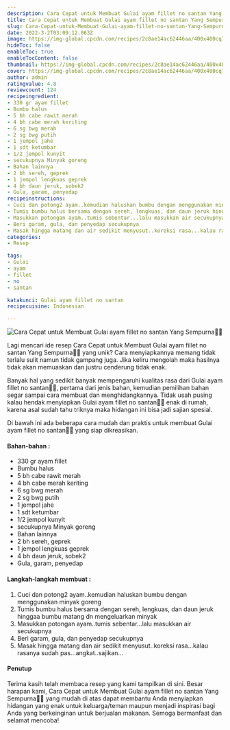 ```yaml
---
description: Cara Cepat untuk Membuat Gulai ayam fillet no santan Yang Sempurna"
title: Cara Cepat untuk Membuat Gulai ayam fillet no santan Yang Sempurna
slug: Cara-Cepat-untuk-Membuat-Gulai-ayam-fillet-no-santan-Yang-Sempurna
date: 2022-3-2T03:09:12.063Z
image: https://img-global.cpcdn.com/recipes/2c8ae14ac62446aa/400x400cq70/photo.jpg
hideToc: false
enableToc: true
enableTocContent: false
thumbnail: https://img-global.cpcdn.com/recipes/2c8ae14ac62446aa/400x400cq70/photo.jpg
cover: https://img-global.cpcdn.com/recipes/2c8ae14ac62446aa/400x400cq70/photo.jpg
author: admin
ratingvalue: 4.8
reviewcount: 124
recipeingredient:
- 330 gr ayam fillet
- Bumbu halus
- 5 bh cabe rawit merah
- 4 bh cabe merah keriting
- 6 sg bwg merah
- 2 sg bwg putih
- 1 jempol jahe
- 1 sdt ketumbar
- 1/2 jempol kunyit
- secukupnya Minyak goreng
- Bahan lainnya
- 2 bh sereh, geprek
- 1 jempol lengkuas geprek
- 4 bh daun jeruk, sobek2
- Gula, garam, penyedap
recipeinstructions:
- Cuci dan potong2 ayam..kemudian haluskan bumbu dengan menggunakan minyak goreng
- Tumis bumbu halus bersama dengan sereh, lengkuas, dan daun jeruk hinggaa bumbu matang dn mengeluarkan minyak
- Masukkan potongan ayam..tumis sebentar...lalu masukkan air secukupnya
- Beri garam, gula, dan penyedap secukupnya
- Masak hingga matang dan air sedikit menyusut..koreksi rasa...kalau rasanya sudah pas...angkat..sajikan...
categories:
- Resep

tags:
- Gulai
- ayam
- fillet
- no
- santan

katakunci: Gulai ayam fillet no santan
recipecuisine: Indonesian

---
```


![Cara Cepat untuk Membuat Gulai ayam fillet no santan Yang Sempurna👩‍🍳](https://img-global.cpcdn.com/recipes/2c8ae14ac62446aa/400x400cq70/photo.jpg)

Lagi mencari ide resep Cara Cepat untuk Membuat Gulai ayam fillet no santan Yang Sempurna👩‍🍳 yang unik? Cara menyiapkannya memang tidak terlalu sulit namun tidak gampang juga. Jika keliru mengolah maka hasilnya tidak akan memuaskan dan justru cenderung tidak enak.

Banyak hal yang sedikit banyak mempengaruhi kualitas rasa dari Gulai ayam fillet no santan👩‍🍳, pertama dari jenis bahan, kemudian pemilihan bahan segar sampai cara membuat dan menghidangkannya. Tidak usah pusing kalau hendak menyiapkan Gulai ayam fillet no santan👩‍🍳 enak di rumah, karena asal sudah tahu triknya maka hidangan ini bisa jadi sajian spesial.

Di bawah ini ada beberapa cara mudah dan praktis untuk membuat Gulai ayam fillet no santan👩‍🍳 yang siap dikreasikan.

<!--inarticleads1-->

#### Bahan-bahan :

- 330 gr ayam fillet
- Bumbu halus
- 5 bh cabe rawit merah
- 4 bh cabe merah keriting
- 6 sg bwg merah
- 2 sg bwg putih
- 1 jempol jahe
- 1 sdt ketumbar
- 1/2 jempol kunyit
- secukupnya Minyak goreng
- Bahan lainnya
- 2 bh sereh, geprek
- 1 jempol lengkuas geprek
- 4 bh daun jeruk, sobek2
- Gula, garam, penyedap

<!--inarticleads2-->

#### Langkah-langkah membuat :

1. Cuci dan potong2 ayam..kemudian haluskan bumbu dengan menggunakan minyak goreng
1. Tumis bumbu halus bersama dengan sereh, lengkuas, dan daun jeruk hinggaa bumbu matang dn mengeluarkan minyak
1. Masukkan potongan ayam..tumis sebentar...lalu masukkan air secukupnya
1. Beri garam, gula, dan penyedap secukupnya
1. Masak hingga matang dan air sedikit menyusut..koreksi rasa...kalau rasanya sudah pas...angkat..sajikan...

#### Penutup

Terima kasih telah membaca resep yang kami tampilkan di sini. Besar harapan kami, Cara Cepat untuk Membuat Gulai ayam fillet no santan Yang Sempurna👩‍🍳 yang mudah di atas dapat membantu Anda menyiapkan hidangan yang enak untuk keluarga/teman maupun menjadi inspirasi bagi Anda yang berkeinginan untuk berjualan makanan. Semoga bermanfaat dan selamat mencoba!